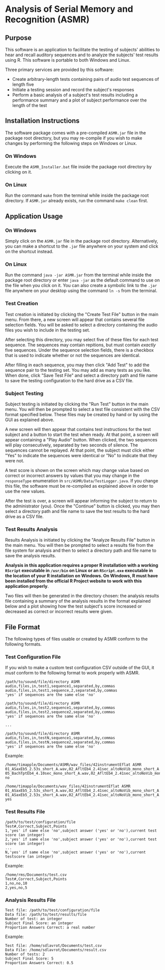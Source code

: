 # Analysis of Serial Memory and Recognition (ASMR)
## Purpose
This software is an application to facilitate the testing of subjects' abilities to hear and recall auditory sequences and to analyze the subjects' test results using R. This software is portable to both Windows and Linux.

Three primary services are provided by this software:
* Create arbitrary-length tests containing pairs of audio test sequences of length five
* Initiate a testing session and record the subject's responses
* Perform a basic analysis of a subject's test results including a performance summary and a plot of subject performance over the length of the test

## Installation Instructions
The software package comes with a pre-compiled `ASMR.jar` file in the package root directory, but you may re-compile if you wish to make changes by performing the following steps on Windows or Linux.

### On Windows
Execute the `ASMR_Installer.bat` file inside the package root directory by clicking on it.

### On Linux
Run the command `make` from the terminal while inside the package root directory. If `ASMR.jar` already exists, run the command `make clean` first.

## Application Usage

### On Windows
Simply click on the `ASMR.jar` file in the package root directory. Alternatively, you can make a shortcut to the `.jar` file anywhere on your system and click on the shortcut instead.

### On Linux
Run the command `java -jar ASMR.jar` from the terminal while inside the package root directory or enter `java -jar` as the default command to use on the file when you click on it. You can also create a symbolic link to the `.jar` file anywhere on your desktop using the command `ln -s` from the terminal.

### Test Creation
Test creation is initiated by clicking the "Create Test File" button in the main menu. From there, a new screen will appear that contains several file selection fields. You will be asked to select a directory containing the audio files you wish to include in the testing set.

After selecting this directory, you may select five of these files for each test sequence. The sequences may contain repitions, but must contain *exactly* five sequences. Under the sequence selection fields, there is a checkbox that is used to indicate whether or not the sequences are identical.

After filling in each sequence, you may then click "Add Test" to add the sequence pair to the testing set. You may add as many tests as you like. When done, click "Save Test File" and select a directory path and file name to save the testing configuration to the hard drive as a CSV file.

### Subject Testing
Subject testing is initiated by clicking the "Run Test" button in the main menu. You will then be prompted to select a test file consistent with the CSV format specified below. These files may be created by hand or by using the GUI as explained above.

A new screen will then appear that contains test instructions for the test subject and a button to start the test when ready. At that point, a screen will appear containing a "Play Audio" button. When clicked, the two sequences will play consecutively, separated by two seconds of silence. The sequences cannot be replayed. At that point, the subject must click either "Yes" to indicate the sequences were identical or "No" to indicate that they were not.

A test score is shown on the screen which may change value based on correct or incorrect answers by values that you may change in the `responseType` enumeration in `src/ASMR/Data/TestLogger.java`. If you change this file, the software must be re-compiled as explained above in order to use the new values.

After the test is over, a screen will appear informing the subject to return to the administrator (you). Once the "Continue" button is clicked, you may then select a directory path and file name to save the test results to the hard drive as a CSV file.

### Test Results Analysis
Results Analysis is initiated by clicking the "Analyze Results File" button in the main menu. You will then be prompted to select a results file from the file system for analysis and then to select a directory path and file name to save the analysis results.

**Analysis in this application requires a proper R installation with a working `RScript` executable in `/usr/bin` on Linux or an `RScript.exe` executable in the location of your R installation on Windows. On Windows, R must have been installed from the official R Project website to work with this application properly**.

Two files will then be generated in the directory chosen: the analysis results file containing a summary of the analysis results in the format explained below and a plot showing how the test subject's score increased or decreased as correct or incorrect results were given.

## File Format
The following types of files usable or created by ASMR conform to the following formats.
### Test Configuration File
If you wish to make a custom test configuration CSV outside of the GUI, it *must* conform to the following format to work properly with ASMR.
```
/path/to/sound/file/directory ASMR
audio,files,in,test1,sequence1,separated,by,commas
audio,files,in,test1,sequence,2,separated,by,commas
'yes' if sequences are the same else 'no'

/path/to/sound/file/directory ASMR
audio,files,in,test2,sequence1,separated,by,commas
audio,files,in,test2,sequence2,separated,by,commas
'yes' if sequences are the same else 'no'

...

/path/to/sound/file/directory ASMR
audio,files,in,testN,sequence1,separated,by,commas
audio,files,in,testN,sequence2,separated,by,commas
'yes' if sequences are the same else 'no'

```
Example:
```
/home/timapple/Documents/ASMR/wav_files/42instrumentEflat ASMR
01_ASaxEb5_2.53s_short_A.wav,02_AfltEb4_2.41sec_altoNoVib_mono_short_A.wav,03_AltoShawm_Eb4_mono_short_A.wav,04_BFltEb4_4.05sec_vibrato_mono_short_A.wav,05_BachTptEb4_4.10sec_mono_short_A.wav
05_BachTptEb4_4.10sec_mono_short_A.wav,02_AfltEb4_2.41sec_altoNoVib_mono_short_A.wav,03_AltoShawm_Eb4_mono_short_A.wav,04_BFltEb4_4.05sec_vibrato_mono_short_A.wav,05_BachTptEb4_4.10sec_mono_short_A.wav
no

/home/timapple/Documents/wav_files/42instrumentEflat ASMR
01_ASaxEb5_2.53s_short_A.wav,02_AfltEb4_2.41sec_altoNoVib_mono_short_A.wav,03_AltoShawm_Eb4_mono_short_A.wav,04_BFltEb4_4.05sec_vibrato_mono_short_A.wav,04_BFltEb4_4.05sec_vibrato_mono_short_A.wav
01_ASaxEb5_2.53s_short_A.wav,02_AfltEb4_2.41sec_altoNoVib_mono_short_A.wav,03_AltoShawm_Eb4_mono_short_A.wav,04_BFltEb4_4.05sec_vibrato_mono_short_A.wav,04_BFltEb4_4.05sec_vibrato_mono_short_A.wav
yes

```

### Test Results File
```
/path/to/test/configuration/file
Test#,Correct,Subject,Points
1,'yes' if same else 'no',subject answer ('yes' or 'no'),current test score (an integer)
2,'yes' if same else 'no',subject answer ('yes' or 'no'),current test score (an integer)
...
N,'yes' if same else 'no',subject answer ('yes' or 'no'),current testscore (an integer)
```
Example:
```
/home/rms/Documents/test.csv
Test#,Correct,Subject,Points
1,no,no,10
2,yes,no,5
```

### Analysis Results File
```
Test file: /path/to/test/configuration/file
Data file: /path/to/test/results/file
Number of test: an integer
Subject Final Score: an integer
Proportion Answers Correct: a real number
```
Example:
```
Test file: /home/sdlavrot/Documents/test.csv
Data File: /home/sdlavrot/Documents/result.csv
Number of tests: 2
Subject Final Score: 5
Proportion Answers Correct: 0.5
```
